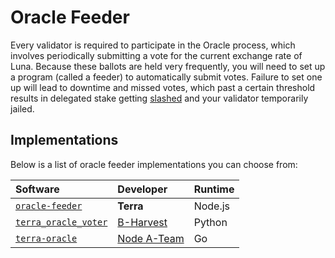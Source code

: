 # Oracle Feeder

Every validator is required to participate in the Oracle process, which involves periodically submitting a vote for the current exchange rate of Luna. Because these ballots are held very frequently, you will need to set up a program (called a feeder) to automatically submit votes. Failure to set one up will lead to downtime and missed votes, which past a certain threshold results in delegated stake getting [slashed](../dev/spec-oracle.md#slashing) and your validator temporarily jailed.

## Implementations

Below is a list of oracle feeder implementations you can choose from:

| Software                                                                | Developer                             | Runtime         |
| :---------------------------------------------------------------------- | :------------------------------------ | :-------------- |
| [`oracle-feeder`](https://github.com/terra-money/oracle-feeder)       | **Terra**                             | Node.js | Official reference implementation |
| [`terra_oracle_voter`](https://github.com/b-harvest/terra_oracle_voter) | [B-Harvest](https://bharvest.io/)     | Python          |  |
| [`terra-oracle`](https://github.com/node-a-team/terra-oracle)           | [Node A-Team](https://nodeateam.com/) | Go              |  |
